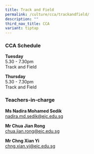 ```yaml
---
title: Track and Field
permalink: /culture/cca/trackandfield/
description: ""
third_nav_title: CCA
variant: tiptap
---
```

<h3><strong>CCA Schedule</strong></h3>
<p><strong>Tuesday</strong>
<br>5.30 - 7.30pm
<br>Track and Field</p>
<p><strong>Thursday</strong>
<br>5.30 - 7.30pm
<br>Track and Field</p>
<p></p>
<h3><strong>Teachers-in-charge</strong></h3>
<p><strong>Ms Nadira Mohamed Sedik</strong>
<br><a href="mailto:nadira.md.sedik@ejc.edu.sg" rel="noopener noreferrer nofollow" target="_blank">nadira.md.sedik@ejc.edu.sg</a>
</p>
<p></p>
<p><strong>Mr Chua Jian Rong</strong>
<br><a href="mailto:chua.jian.rong@ejc.edu.sg" rel="noopener noreferrer nofollow" target="_blank">chua.jian.rong@ejc.edu.sg</a>
</p>
<p><strong>Mr Chng Xian Yi</strong>
<br><a href="mailto:chng.xian.yi@ejc.edu.sg" rel="noopener noreferrer nofollow" target="_blank">chng.xian.yi@ejc.edu.sg</a>
</p>